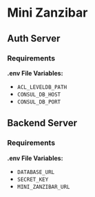 # Mini Zanzibar

## Auth Server

### Requirements 
**.env File Variables:**
- `ACL_LEVELDB_PATH`
- `CONSUL_DB_HOST`
- `CONSUL_DB_PORT`

## Backend Server

### Requirements 
**.env File Variables:**
- `DATABASE_URL`
- `SECRET_KEY`
- `MINI_ZANZIBAR_URL`